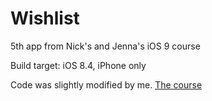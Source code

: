 # Wishlist
5th app from Nick's and Jenna's iOS 9 course

Build target: iOS 8.4, iPhone only

Code was slightly modified by me. [The course](https://www.udemy.com/ios-9-swift-2-xcode-7-make-an-app-programming-code-ios9-dev/)
